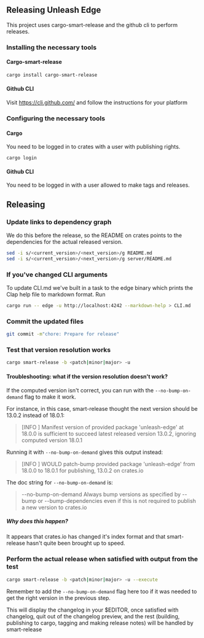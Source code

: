 ## Releasing Unleash Edge
This project uses cargo-smart-release and the github cli to perform releases.

### Installing the necessary tools
#### Cargo-smart-release

```sh
cargo install cargo-smart-release
```

#### Github CLI
Visit https://cli.github.com/ and follow the instructions for your platform

### Configuring the necessary tools

#### Cargo
You need to be logged in to crates with a user with publishing rights.
```
cargo login
```

#### Github CLI
You need to be logged in with a user allowed to make tags and releases.


## Releasing

### Update links to dependency graph
We do this before the release, so the README on crates points to the dependencies for the actual released version.
```sh
sed -i s/<current_version>/<next_version>/g README.md
sed -i s/<current_version>/<next_version>/g server/README.md
```

### If you've changed CLI arguments
To update CLI.md we've built in a task to the edge binary which prints the Clap help file to markdown format. Run
```sh
cargo run -- edge -u http://localhost:4242 --markdown-help > CLI.md
```

### Commit the updated files
```sh
git commit -m"chore: Prepare for release"
```

### Test that version resolution works
```sh
cargo smart-release -b <patch|minor|major> -u
```
#### Troubleshooting: what if the version resolution doesn't work?

If the computed version isn't correct, you can run with the `--no-bump-on-demand` flag to make it work.

For instance, in this case, smart-release thought the next version should be 13.0.2 instead of 18.0.1:

> [INFO ] Manifest version of provided package 'unleash-edge' at 18.0.0 is sufficient to succeed latest released version 13.0.2, ignoring computed version 18.0.1

Running it with `--no-bump-on-demand` gives this output instead:

> [INFO ] WOULD patch-bump provided package 'unleash-edge' from 18.0.0 to 18.0.1 for publishing, 13.0.2 on crates.io

The doc string for `--no-bump-on-demand` is:
> --no-bump-on-demand              Always bump versions as specified by --bump or --bump-dependencies even if this is not required to publish a new version to crates.io

##### Why does this happen?

It appears that crates.io has changed it's index format and that smart-release hasn't quite been brought up to speed. 
### Perform the actual release when satisfied with output from the test
```sh
cargo smart-release -b <patch|minor|major> -u --execute
```

Remember to add the `--no-bump-on-demand` flag here too if it was needed to get the right version in the previous step.

This will display the changelog in your $EDITOR, once satisfied with changelog, quit out of the changelog preview, and the rest (building, publishing to cargo, tagging and making release notes) will be handled by smart-release

